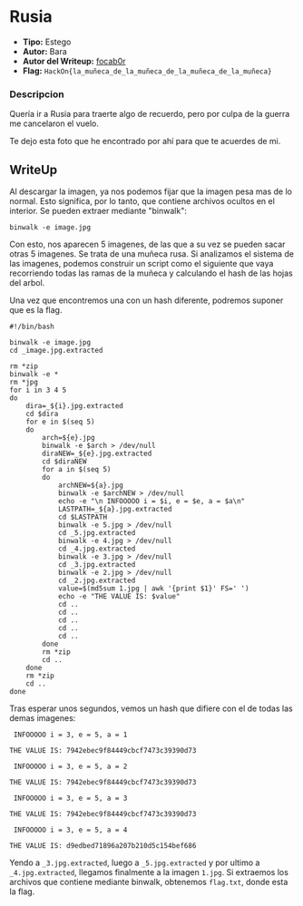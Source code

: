 # Rusia #

- **Tipo:** Estego
- **Autor:** Bara
- **Autor del Writeup:** [focab0r](https://github.com/focab0r)
- **Flag:** `HackOn{la_muñeca_de_la_muñeca_de_la_muñeca_de_la_muñeca}`

### Descripcion ###

Quería ir a Rusia para traerte algo de recuerdo, pero por culpa de la guerra me cancelaron el vuelo.

Te dejo esta foto que he encontrado por ahí para que te acuerdes de mi.

## WriteUp ##

Al descargar la imagen, ya nos podemos fijar que la imagen pesa mas de lo normal. Esto significa, por lo tanto, que contiene archivos ocultos en el interior. Se pueden extraer mediante "binwalk":
```
binwalk -e image.jpg
```
Con esto, nos aparecen 5 imagenes, de las que a su vez se pueden sacar otras 5 imagenes. Se trata de una muñeca rusa. Si analizamos el sistema de las imagenes, podemos construir un script como el siguiente que vaya recorriendo todas las ramas de la muñeca y calculando el hash de las hojas del arbol.

Una vez que encontremos una con un hash diferente, podremos suponer que es la flag.
```
#!/bin/bash

binwalk -e image.jpg
cd _image.jpg.extracted

rm *zip
binwalk -e *
rm *jpg
for i in 3 4 5
do
	dira=_${i}.jpg.extracted
	cd $dira
	for e in $(seq 5)
	do
		arch=${e}.jpg
		binwalk -e $arch > /dev/null
		diraNEW=_${e}.jpg.extracted
		cd $diraNEW
		for a in $(seq 5)
		do
			archNEW=${a}.jpg
			binwalk -e $archNEW > /dev/null
			echo -e "\n INFOOOOO i = $i, e = $e, a = $a\n"
			LASTPATH=_${a}.jpg.extracted
			cd $LASTPATH
			binwalk -e 5.jpg > /dev/null
			cd _5.jpg.extracted
			binwalk -e 4.jpg > /dev/null
			cd _4.jpg.extracted
			binwalk -e 3.jpg > /dev/null
			cd _3.jpg.extracted
			binwalk -e 2.jpg > /dev/null
			cd _2.jpg.extracted
			value=$(md5sum 1.jpg | awk '{print $1}' FS=' ')
			echo -e "THE VALUE IS: $value"
			cd ..
			cd ..
			cd ..
			cd ..
			cd ..
		done
		rm *zip
		cd ..
	done
	rm *zip 
	cd ..
done
```
Tras esperar unos segundos, vemos un hash que difiere con el de todas las demas imagenes:
```
 INFOOOOO i = 3, e = 5, a = 1

THE VALUE IS: 7942ebec9f84449cbcf7473c39390d73

 INFOOOOO i = 3, e = 5, a = 2

THE VALUE IS: 7942ebec9f84449cbcf7473c39390d73

 INFOOOOO i = 3, e = 5, a = 3

THE VALUE IS: 7942ebec9f84449cbcf7473c39390d73

 INFOOOOO i = 3, e = 5, a = 4

THE VALUE IS: d9edbed71896a207b210d5c154bef686
```
Yendo a `_3.jpg.extracted`, luego a `_5.jpg.extracted` y por ultimo a `_4.jpg.extracted`, llegamos finalmente a la imagen `1.jpg`. Si extraemos los archivos que contiene mediante binwalk, obtenemos `flag.txt`, donde esta la flag.
